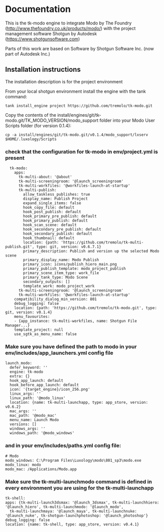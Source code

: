 # Documentation
This is the tk-modo engine to integrate Modo by The Foundry (http://www.thefoundry.co.uk/products/modo/)
with the project management software Shotgun by Autodesk (https://www.shotgunsoftware.com)

Parts of this work are based on Software by Shotgun Software Inc. (now part of Autodesk Inc.)


## Installation instructions

The installation description is for the project environment

From your local shotgun environment install the engine with the tank command:

```
tank install_engine project https://github.com/tremolo/tk-modo.git
```

Copy the contents of the install/engines/git/tk-modo.git/TK_MODO_VERSION/modo_support folder into your Modo User Scripts folder (for version 0.1.4):
```
cp -a install/engines/git/tk-modo.git/v0.1.4/modo_support/lxserv $HOME/.luxology/Scripts
```

### check that the configuration for tk-modo in env/project.yml is present
```
  tk-modo:
    apps:
      tk-multi-about: '@about'
      tk-multi-screeningroom: '@launch_screeningroom'
      tk-multi-workfiles: '@workfiles-launch-at-startup'
      tk-multi-publish:
        allow_taskless_publishes: true
        display_name: Publish Project
        expand_single_items: false
        hook_copy_file: default
        hook_post_publish: default
        hook_primary_pre_publish: default
        hook_primary_publish: default
        hook_scan_scene: default
        hook_secondary_pre_publish: default
        hook_secondary_publish: default
        hook_thumbnail: default
        location: {path: 'https://github.com/tremolo/tk-multi-publish.git', type: git, version: v0.6.7.1}
        primary_description: Publish and version up the selected Modo scene
        primary_display_name: Modo Publish
        primary_icon: icons/publish_hiero_main.png
        primary_publish_template: modo_project_publish
        primary_scene_item_type: work_file
        primary_tank_type: Modo Scene
        secondary_outputs: []
        template_work: modo_project_work
      tk-multi-screeningroom: '@launch_screeningroom'
      tk-multi-workfiles: '@workfiles-launch-at-startup'
    compatibility_dialog_min_version: 801
    debug_logging: false
    location: {path: 'https://github.com/tremolo/tk-modo.git', type: git, version: v0.1.4}
    menu_favourites:
    - {app_instance: tk-multi-workfiles, name: Shotgun File Manager...}
    template_project: null
    use_sgtk_as_menu_name: false
```

### Make sure you have defined the path to modo in your env/includes/app_launchers.yml config file

```
launch_modo:
  defer_keyword: ''
  engine: tk-modo
  extra: {}
  hook_app_launch: default
  hook_before_app_launch: default
  icon: '{target_engine}/icon_256.png'
  linux_args: ''
  linux_path: '@modo_linux'
  location: {name: tk-multi-launchapp, type: app_store, version: v0.6.2}
  mac_args: ''
  mac_path: '@modo_mac'
  menu_name: Launch Modo
  versions: []
  windows_args: ''
  windows_path: '@modo_windows'
 ```


### and in your env/includes/paths.yml config file:

```
# Modo
modo_windows: C:\Program Files\Luxology\modo\801_sp3\modo.exe
modo_linux: modo
modo_mac: /Applications/Modo.app
```


### Make sure the tk-multi-launchmodo command is defined  in every environment you are using for the tk-multi-launchapp 
```
tk-shell:
apps: {tk-multi-launch3dsmax: '@launch_3dsmax', tk-multi-launchhiero: '@launch_hiero', tk-multi-launchmodo: '@launch_modo',
  tk-multi-launchmaya: '@launch_maya', tk-multi-launchnuke: '@launch_nuke', tk-shotgun-launchphotoshop: '@launch_photoshop'}
debug_logging: false
location: {name: tk-shell, type: app_store, version: v0.4.1}
```